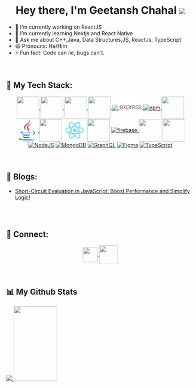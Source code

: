 <div align="center">
  
 

<h1>Hey there, I'm Geetansh Chahal <img src="https://emojis.slackmojis.com/emojis/images/1531849430/4246/blob-sunglasses.gif?1531849430" width="40"/></h1>

</div>


- 🔭 I’m currently working on ReactJS
- 🌱 I’m currently learning Nextjs and React Native
- 💬 Ask me about C++,Java, Data Structures,JS, ReactJs, TypeScript
- 😄 Pronouns: He/Him
- ⚡ Fun fact: Code can lie, bugs can't.


<br/>



## 🚀 My Tech Stack:
<p align ="center"> 
    <a href="https://developer.mozilla.org/en-US/docs/Web/HTML" target="_blank"> <img align="center"src="https://img.icons8.com/color/48/000000/html-5.png" height="60" width="60"/> </a> 
    <a href="https://developer.mozilla.org/en-US/docs/Web/CSS" target="_blank"> <img align="center" src="https://img.icons8.com/color/48/000000/css3.png" height="60" width="60"/> </a> 
    <a href="https://getbootstrap.com" target="_blank"> <img align="center" src="https://img.icons8.com/color/48/000000/bootstrap.png" height="60" width="60"/> </a> 
    <a href="https://www.javascript.com/" target="_blank"> <img align="center" src="https://img.icons8.com/color/48/000000/javascript--v1.png" height="60" width="60"/> </a>
    <a href="https://nodejs.org" target="_blank"> <img align="center" src="https://img.icons8.com/color/48/000000/nodejs.png" width="60"/> </a>
    <a href="https://expressjs.com" target="_blank"> <img align="center" src="https://raw.githubusercontent.com/devicons/devicon/master/icons/express/express-original-wordmark.svg" alt="express" width="60" height="60"/> </a>
    <a href="https://www.npmjs.com/" target="_blank"> <img align="center" src="https://icongr.am/devicon/npm-original-wordmark.svg?size=128&color=ffffff" alt="npm" width="60" height="60"/> </a>
    <a href="https://www.geeksforgeeks.org/c-plus-plus/" target="_blank"><img align="center" src="https://img.icons8.com/color/48/000000/c-plus-plus-logo.png" height="60" width="60"/> </a>    
  <a href="https://www.java.com" target="_blank"><img align="center" src="https://raw.githubusercontent.com/devicons/devicon/master/icons/java/java-original.svg" height="60" width="60"/> </a>
    <a href="https://github.com/" target="_blank"><img align="center" src="https://img.icons8.com/color/48/000000/github--v3.png" height="60" width="60"/></a>
    <a href="https://reactjs.org/" target="_blank"> <img align="center"src="https://raw.githubusercontent.com/github/explore/80688e429a7d4ef2fca1e82350fe8e3517d3494d/topics/react/react.png" height="60" width="60"/></a> 
    <a href="https://code.visualstudio.com/" target="_blank"><img align="center" src="https://img.icons8.com/color/48/000000/visual-studio-code-2019.png" height="60" width="60"/></a> 
    <a href="https://firebase.google.com/" target="_blank"> <img align="center" src="https://www.vectorlogo.zone/logos/firebase/firebase-icon.svg" alt="firebase" width="60" height="50"/> </a> 
  <a href="https://www.mysql.com/" target="_blank"> <img align="center"src="https://img.icons8.com/color/48/000000/mysql.png" height="60" width="60"/></a> 
  <a href="https://www.linux.org/" target="_blank"> <img align="center"src="https://img.icons8.com/color/48/000000/linux.png" height="60" width="60"/></a> 
  <a href="https://nodejs.org/en/" target="_blank" rel="noreferrer"><img align="center" src="https://raw.githubusercontent.com/danielcranney/readme-generator/main/public/icons/skills/nodejs-colored.svg" height="60" width="60" alt="NodeJS" /></a>
<a href="https://www.mongodb.com/" target="_blank" rel="noreferrer"><img align="center" src="https://raw.githubusercontent.com/danielcranney/readme-generator/main/public/icons/skills/mongodb-colored.svg"  height="60" width="60" alt="MongoDB" /></a>
<a href="https://graphql.org/" target="_blank" rel="noreferrer"><img align="center" src="https://raw.githubusercontent.com/danielcranney/readme-generator/main/public/icons/skills/graphql-colored.svg"  height="60" width="60" alt="GraphQL" /></a>
<a href="https://www.figma.com/" target="_blank" rel="noreferrer"><img align="center" src="https://raw.githubusercontent.com/danielcranney/readme-generator/main/public/icons/skills/figma-colored.svg"  height="60" width="60" alt="Figma" /></a>
<a href="https://www.typescriptlang.org/" target="_blank" rel="noreferrer"><img align="center" src="https://raw.githubusercontent.com/danielcranney/readme-generator/main/public/icons/skills/typescript-colored.svg"  height="60" width="60" alt="TypeScript" /></a>

  
<br/>
<br/>
<br/>
</p>


## 📝 Blogs:
- [Short-Circuit Evaluation in JavaScript: Boost Performance and Simplify Logic!](https://dev.to/geetanshchahal/short-circuit-evaluation-in-javascript-boost-performance-and-simplify-logic-4m79)

<br />
<br />

## 🔗 Connect:
<p align ="center">
<a href="https://www.linkedin.com/in/geetansh-chahal-b7473b1b4/"><img align="center" src="https://raw.githubusercontent.com/rahuldkjain/github-profile-readme-generator/master/src/images/icons/Social/linked-in-alt.svg" height="40" width="40" /> 
<a href = "mailto:geetanshchahal949@gmail.com"><img align="center" src="https://img.icons8.com/color/50/000000/gmail-new.png" height="50" width="50" /><a>
</p>
<br>
    

##  📊 My Github Stats
<a href="https://github.com/GeetanshChahal">
<img width="48%"  src="https://github-readme-stats.vercel.app/api?username=GeetanshChahal&show_icons=true&theme=radical" />
<img   width="48%" height ="200px" left ="600px" src="https://github-readme-stats.vercel.app/api/top-langs/?username=GeetanshChahal&layout=compact&theme=radical&hide_border=true&hide_title=true" />

  <br>
  <br>

</div>
